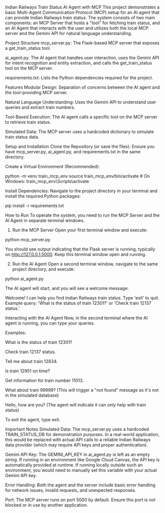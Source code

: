 Indian Railways Train Status AI Agent with MCP
This project demonstrates a basic Multi-Agent Communication Protocol (MCP) setup for an AI agent that can provide Indian Railways train status. The system consists of two main components: an MCP Server that hosts a "tool" for fetching train status, and an AI Agent that interacts with the user and utilizes both the local MCP server and the Gemini API for natural language understanding.

Project Structure
mcp_server.py: The Flask-based MCP server that exposes a get_train_status tool.

ai_agent.py: The AI agent that handles user interaction, uses the Gemini API for intent recognition and entity extraction, and calls the get_train_status tool on the MCP server.

requirements.txt: Lists the Python dependencies required for the project.

Features
Modular Design: Separation of concerns between the AI agent and the tool-providing MCP server.

Natural Language Understanding: Uses the Gemini API to understand user queries and extract train numbers.

Tool-Based Execution: The AI agent calls a specific tool on the MCP server to retrieve train status.

Simulated Data: The MCP server uses a hardcoded dictionary to simulate train status data.

Setup and Installation
Clone the Repository (or save the files):
Ensure you have mcp_server.py, ai_agent.py, and requirements.txt in the same directory.

Create a Virtual Environment (Recommended):

python -m venv train_mcp_env
source train_mcp_env/bin/activate  # On Windows: train_mcp_env\Scripts\activate

Install Dependencies:
Navigate to the project directory in your terminal and install the required Python packages:

pip install -r requirements.txt

How to Run
To operate the system, you need to run the MCP Server and the AI Agent in separate terminal windows.

1. Run the MCP Server
Open your first terminal window and execute:

python mcp_server.py

You should see output indicating that the Flask server is running, typically on http://127.0.0.1:5000. Keep this terminal window open and running.

2. Run the AI Agent
Open a second terminal window, navigate to the same project directory, and execute:

python ai_agent.py

The AI agent will start, and you will see a welcome message:

Welcome! I can help you find Indian Railways train status.
Type 'exit' to quit.
Example query: 'What is the status of train 12301?' or 'Check train 12137 status.'

Interacting with the AI Agent
Now, in the second terminal where the AI agent is running, you can type your queries.

Examples:

What is the status of train 12301?

Check train 12137 status.

Tell me about train 12834.

Is train 12951 on time?

Get information for train number 11013.

What about train 99999? (This will trigger a "not found" message as it's not in the simulated database)

Hello, how are you? (The agent will indicate it can only help with train status)

To exit the agent, type exit.

Important Notes
Simulated Data: The mcp_server.py uses a hardcoded TRAIN_STATUS_DB for demonstration purposes. In a real-world application, this would be replaced with actual API calls to a reliable Indian Railways data provider (which may require API keys and proper authentication).

Gemini API Key: The GEMINI_API_KEY in ai_agent.py is left as an empty string. If running in an environment like Google Cloud Canvas, the API key is automatically provided at runtime. If running locally outside such an environment, you would need to manually set this variable with your actual Gemini API key.

Error Handling: Both the agent and the server include basic error handling for network issues, invalid requests, and unexpected responses.

Port: The MCP server runs on port 5000 by default. Ensure this port is not blocked or in use by another application.